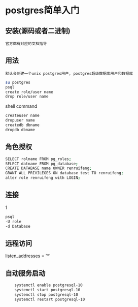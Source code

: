 # postgres简单入门

## 安装(源码或者二进制)

    官方都有对应的文档指导

## 用法

    默认会创建一个unix postgres用户, postgres超级数据库用户和数据库

```sh
su postgres
psql
create role/user name
drop role/user name
```

shell command

```sh
createuser name
dropuser name
createdb dbname
dropdb dbname
```

## 角色授权

```sh
SELECT rolname FROM pg_roles;
SELECT datname FROM pg_database;
CREATE DATABASE name OWNER renruifeng;
GRANT ALL PRIVILEGES ON database test TO renruifeng;
alter role renruifeng with LOGIN;
```

## 连接

1
```sh
psql
-U role
-d Database
```

## 远程访问

listen_addresses = '*'

## 自动服务启动

```sh
    systemctl enable postgresql-10
    systemctl start postgresql-10
    systemctl stop postgresql-10
    systemctl restart postgresql-10
```
